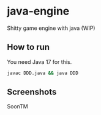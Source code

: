# java-engine
Shitty game engine with java (WIP)

## How to run

You need Java 17 for this.

```sh
javac DDD.java && java DDD
```

## Screenshots

SoonTM

